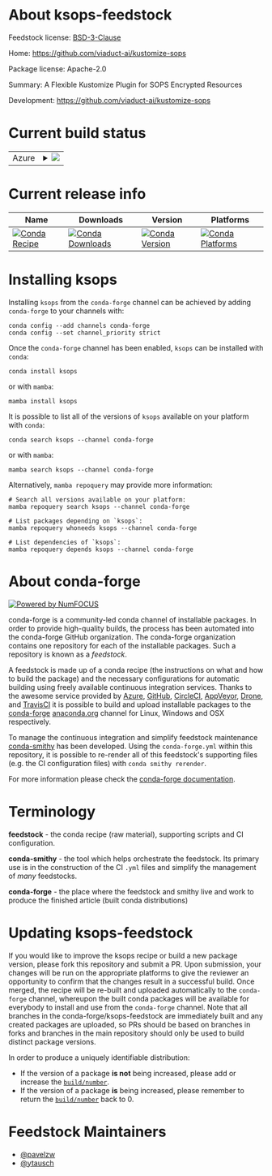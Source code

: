 About ksops-feedstock
=====================

Feedstock license: [BSD-3-Clause](https://github.com/conda-forge/ksops-feedstock/blob/main/LICENSE.txt)

Home: https://github.com/viaduct-ai/kustomize-sops

Package license: Apache-2.0

Summary: A Flexible Kustomize Plugin for SOPS Encrypted Resources

Development: https://github.com/viaduct-ai/kustomize-sops

Current build status
====================


<table>
    
  <tr>
    <td>Azure</td>
    <td>
      <details>
        <summary>
          <a href="https://dev.azure.com/conda-forge/feedstock-builds/_build/latest?definitionId=23698&branchName=main">
            <img src="https://dev.azure.com/conda-forge/feedstock-builds/_apis/build/status/ksops-feedstock?branchName=main">
          </a>
        </summary>
        <table>
          <thead><tr><th>Variant</th><th>Status</th></tr></thead>
          <tbody><tr>
              <td>linux_64</td>
              <td>
                <a href="https://dev.azure.com/conda-forge/feedstock-builds/_build/latest?definitionId=23698&branchName=main">
                  <img src="https://dev.azure.com/conda-forge/feedstock-builds/_apis/build/status/ksops-feedstock?branchName=main&jobName=linux&configuration=linux%20linux_64_" alt="variant">
                </a>
              </td>
            </tr><tr>
              <td>linux_aarch64</td>
              <td>
                <a href="https://dev.azure.com/conda-forge/feedstock-builds/_build/latest?definitionId=23698&branchName=main">
                  <img src="https://dev.azure.com/conda-forge/feedstock-builds/_apis/build/status/ksops-feedstock?branchName=main&jobName=linux&configuration=linux%20linux_aarch64_" alt="variant">
                </a>
              </td>
            </tr><tr>
              <td>linux_ppc64le</td>
              <td>
                <a href="https://dev.azure.com/conda-forge/feedstock-builds/_build/latest?definitionId=23698&branchName=main">
                  <img src="https://dev.azure.com/conda-forge/feedstock-builds/_apis/build/status/ksops-feedstock?branchName=main&jobName=linux&configuration=linux%20linux_ppc64le_" alt="variant">
                </a>
              </td>
            </tr><tr>
              <td>osx_64</td>
              <td>
                <a href="https://dev.azure.com/conda-forge/feedstock-builds/_build/latest?definitionId=23698&branchName=main">
                  <img src="https://dev.azure.com/conda-forge/feedstock-builds/_apis/build/status/ksops-feedstock?branchName=main&jobName=osx&configuration=osx%20osx_64_" alt="variant">
                </a>
              </td>
            </tr><tr>
              <td>osx_arm64</td>
              <td>
                <a href="https://dev.azure.com/conda-forge/feedstock-builds/_build/latest?definitionId=23698&branchName=main">
                  <img src="https://dev.azure.com/conda-forge/feedstock-builds/_apis/build/status/ksops-feedstock?branchName=main&jobName=osx&configuration=osx%20osx_arm64_" alt="variant">
                </a>
              </td>
            </tr><tr>
              <td>win_64</td>
              <td>
                <a href="https://dev.azure.com/conda-forge/feedstock-builds/_build/latest?definitionId=23698&branchName=main">
                  <img src="https://dev.azure.com/conda-forge/feedstock-builds/_apis/build/status/ksops-feedstock?branchName=main&jobName=win&configuration=win%20win_64_" alt="variant">
                </a>
              </td>
            </tr>
          </tbody>
        </table>
      </details>
    </td>
  </tr>
</table>

Current release info
====================

| Name | Downloads | Version | Platforms |
| --- | --- | --- | --- |
| [![Conda Recipe](https://img.shields.io/badge/recipe-ksops-green.svg)](https://anaconda.org/conda-forge/ksops) | [![Conda Downloads](https://img.shields.io/conda/dn/conda-forge/ksops.svg)](https://anaconda.org/conda-forge/ksops) | [![Conda Version](https://img.shields.io/conda/vn/conda-forge/ksops.svg)](https://anaconda.org/conda-forge/ksops) | [![Conda Platforms](https://img.shields.io/conda/pn/conda-forge/ksops.svg)](https://anaconda.org/conda-forge/ksops) |

Installing ksops
================

Installing `ksops` from the `conda-forge` channel can be achieved by adding `conda-forge` to your channels with:

```
conda config --add channels conda-forge
conda config --set channel_priority strict
```

Once the `conda-forge` channel has been enabled, `ksops` can be installed with `conda`:

```
conda install ksops
```

or with `mamba`:

```
mamba install ksops
```

It is possible to list all of the versions of `ksops` available on your platform with `conda`:

```
conda search ksops --channel conda-forge
```

or with `mamba`:

```
mamba search ksops --channel conda-forge
```

Alternatively, `mamba repoquery` may provide more information:

```
# Search all versions available on your platform:
mamba repoquery search ksops --channel conda-forge

# List packages depending on `ksops`:
mamba repoquery whoneeds ksops --channel conda-forge

# List dependencies of `ksops`:
mamba repoquery depends ksops --channel conda-forge
```


About conda-forge
=================

[![Powered by
NumFOCUS](https://img.shields.io/badge/powered%20by-NumFOCUS-orange.svg?style=flat&colorA=E1523D&colorB=007D8A)](https://numfocus.org)

conda-forge is a community-led conda channel of installable packages.
In order to provide high-quality builds, the process has been automated into the
conda-forge GitHub organization. The conda-forge organization contains one repository
for each of the installable packages. Such a repository is known as a *feedstock*.

A feedstock is made up of a conda recipe (the instructions on what and how to build
the package) and the necessary configurations for automatic building using freely
available continuous integration services. Thanks to the awesome service provided by
[Azure](https://azure.microsoft.com/en-us/services/devops/), [GitHub](https://github.com/),
[CircleCI](https://circleci.com/), [AppVeyor](https://www.appveyor.com/),
[Drone](https://cloud.drone.io/welcome), and [TravisCI](https://travis-ci.com/)
it is possible to build and upload installable packages to the
[conda-forge](https://anaconda.org/conda-forge) [anaconda.org](https://anaconda.org/)
channel for Linux, Windows and OSX respectively.

To manage the continuous integration and simplify feedstock maintenance
[conda-smithy](https://github.com/conda-forge/conda-smithy) has been developed.
Using the ``conda-forge.yml`` within this repository, it is possible to re-render all of
this feedstock's supporting files (e.g. the CI configuration files) with ``conda smithy rerender``.

For more information please check the [conda-forge documentation](https://conda-forge.org/docs/).

Terminology
===========

**feedstock** - the conda recipe (raw material), supporting scripts and CI configuration.

**conda-smithy** - the tool which helps orchestrate the feedstock.
                   Its primary use is in the construction of the CI ``.yml`` files
                   and simplify the management of *many* feedstocks.

**conda-forge** - the place where the feedstock and smithy live and work to
                  produce the finished article (built conda distributions)


Updating ksops-feedstock
========================

If you would like to improve the ksops recipe or build a new
package version, please fork this repository and submit a PR. Upon submission,
your changes will be run on the appropriate platforms to give the reviewer an
opportunity to confirm that the changes result in a successful build. Once
merged, the recipe will be re-built and uploaded automatically to the
`conda-forge` channel, whereupon the built conda packages will be available for
everybody to install and use from the `conda-forge` channel.
Note that all branches in the conda-forge/ksops-feedstock are
immediately built and any created packages are uploaded, so PRs should be based
on branches in forks and branches in the main repository should only be used to
build distinct package versions.

In order to produce a uniquely identifiable distribution:
 * If the version of a package **is not** being increased, please add or increase
   the [``build/number``](https://docs.conda.io/projects/conda-build/en/latest/resources/define-metadata.html#build-number-and-string).
 * If the version of a package **is** being increased, please remember to return
   the [``build/number``](https://docs.conda.io/projects/conda-build/en/latest/resources/define-metadata.html#build-number-and-string)
   back to 0.

Feedstock Maintainers
=====================

* [@pavelzw](https://github.com/pavelzw/)
* [@ytausch](https://github.com/ytausch/)

